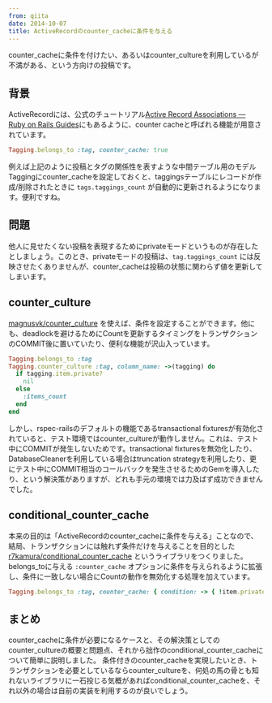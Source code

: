 ```yaml
---
from: qiita
date: 2014-10-07
title: ActiveRecordのcounter_cacheに条件を与える
---
```


counter_cacheに条件を付けたい、あるいはcounter_cultureを利用しているが不満がある、という方向けの投稿です。

## 背景
ActiveRecordには、公式のチュートリアル[Active Record Associations — Ruby on Rails Guides](http://guides.rubyonrails.org/association_basics.html)にもあるように、counter cacheと呼ばれる機能が用意されています。

```rb
Tagging.belongs_to :tag, counter_cache: true
```

例えば上記のように投稿とタグの関係性を表すような中間テーブル用のモデルTaggingにcounter_cacheを設定しておくと、taggingsテーブルにレコードが作成/削除されたときに `tags.taggings_count` が自動的に更新されるようになります。便利ですね。

## 問題
他人に見せたくない投稿を表現するためにprivateモードというものが存在したとしましょう。このとき、privateモードの投稿は、`tag.taggings_count` には反映させたくありませんが、counter_cacheは投稿の状態に関わらず値を更新してしまいます。

## counter_culture
[magnusvk/counter_culture](https://github.com/magnusvk/counter_culture) を使えば、条件を設定することができます。他にも、deadlockを避けるためにCountを更新するタイミングをトランザクションのCOMMIT後に置いていたり、便利な機能が沢山入っています。

```rb
Tagging.belongs_to :tag
Tagging.counter_culture :tag, column_name: ->(tagging) do
  if tagging.item.private?
    nil
  else
    :items_count
  end
end
```

しかし、rspec-railsのデフォルトの機能であるtransactional fixturesが有効化されていると、テスト環境ではcounter_cultureが動作しません。これは、テスト中にCOMMITが発生しないためです。transactional fixturesを無効化したり、DatabaseCleanerを利用している場合はtruncation strategyを利用したり、更にテスト中にCOMMIT相当のコールバックを発生させるためのGemを導入したり、という解決策がありますが、どれも手元の環境では力及ばず成功できませんでした。

## conditional_counter_cache
本来の目的は「ActiveRecordのcounter_cacheに条件を与える」ことなので、結局、トランザクションには触れず条件だけを与えることを目的とした [r7kamura/conditional_counter_cache](https://github.com/r7kamura/conditional_counter_cache) というライブラリをつくりました。belongs_toに与える `:counter_cache` オプションに条件を与えられるように拡張し、条件に一致しない場合にCountの動作を無効化する処理を加えています。

```rb
Tagging.belongs_to :tag, counter_cache: { condition: -> { !item.private? } }
```

## まとめ
counter_cacheに条件が必要になるケースと、その解決策としてのcounter_cultureの概要と問題点、それから拙作のconditional_counter_cacheについて簡単に説明しました。
条件付きのcounter_cacheを実現したいとき、トランザクションを必要としているならcounter_cultureを、何処の馬の骨とも知れないライブラリに一石投じる気概があればconditional_counter_cacheを、それ以外の場合は自前の実装を利用するのが良いでしょう。
